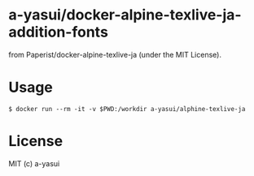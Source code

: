 # a-yasui/docker-alpine-texlive-ja-addition-fonts

from Paperist/docker-alpine-texlive-ja (under the MIT License).

# Usage

```shell
$ docker run --rm -it -v $PWD:/workdir a-yasui/alphine-texlive-ja

```

# License

MIT (c) a-yasui
